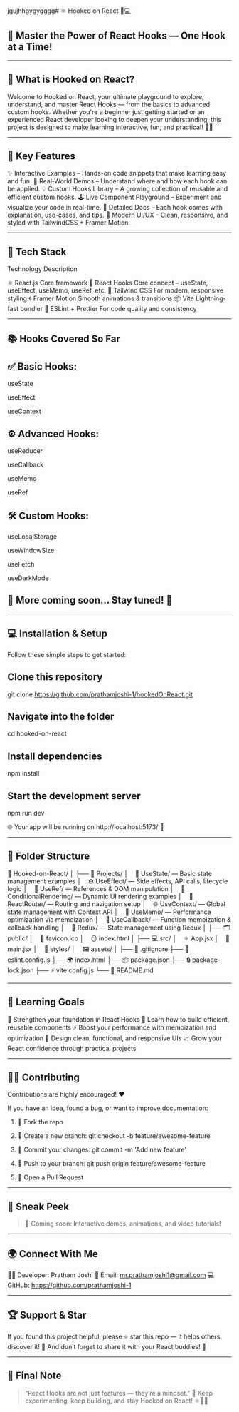 jgujhhgygygggg# ⚛️ Hooked on React 🎣💻

## 🚀 Master the Power of React Hooks — One Hook at a Time!




---

## 🧠 What is Hooked on React?

Welcome to Hooked on React, your ultimate playground to explore, understand, and master React Hooks — from the basics to advanced custom hooks.
Whether you're a beginner just getting started or an experienced React developer looking to deepen your understanding, this project is designed to make learning interactive, fun, and practical! 💪🔥


---

## 🌟 Key Features

✨ Interactive Examples – Hands-on code snippets that make learning easy and fun.
🧩 Real-World Demos – Understand where and how each hook can be applied.
💡 Custom Hooks Library – A growing collection of reusable and efficient custom hooks.
🕹️ Live Component Playground – Experiment and visualize your code in real-time.
📘 Detailed Docs – Each hook comes with explanation, use-cases, and tips.
🎨 Modern UI/UX – Clean, responsive, and styled with TailwindCSS + Framer Motion.


---

## 🧰 Tech Stack

Technology	Description

⚛️ React.js	Core framework
🎣 React Hooks	Core concept – useState, useEffect, useMemo, useRef, etc.
💅 Tailwind CSS	For modern, responsive styling
🌀 Framer Motion	Smooth animations & transitions
📦 Vite	Lightning-fast bundler
🔧 ESLint + Prettier	For code quality and consistency



---

## 📚 Hooks Covered So Far

## ✅ Basic Hooks:

useState

useEffect

useContext


## ⚙️ Advanced Hooks:

useReducer

useCallback

useMemo

useRef


## 🛠️ Custom Hooks:

useLocalStorage

useWindowSize

useFetch

useDarkMode


## 💎 More coming soon… Stay tuned! 🚧


---

## 💻 Installation & Setup

Follow these simple steps to get started:

## Clone this repository
git clone https://github.com/prathamjoshi-1/hookedOnReact.git

## Navigate into the folder
cd hooked-on-react

## Install dependencies
npm install

## Start the development server
npm run dev

🌐 Your app will be running on http://localhost:5173/ 🎉


---

## 🧩 Folder Structure

📁 Hooked-on-React/
│
├── 📂 Projects/
│    🎣 UseState/ — Basic state management examples
│    ⚙️ UseEffect/ — Side effects, API calls, lifecycle logic
│    🧭 UseRef/ — References & DOM manipulation
│    🔀 ConditionalRendering/ — Dynamic UI rendering examples
│    🧭 ReactRouter/ — Routing and navigation setup
│    🌐 UseContext/ — Global state management with Context API
│    🧮 UseMemo/ — Performance optimization via memoization
│    🔁 UseCallback/ — Function memoization & callback handling
│    🧰 Redux/ — State management using Redux
│
├── 🗂️ public/
│    🧩 favicon.ico
│    🪞 index.html
│
├── 💻 src/
│    ⚛️ App.jsx
│    🚀 main.jsx
│    🎨 styles/
│    🖼️ assets/
│
├── 🛑 .gitignore
├── 🧹 eslint.config.js
├── 🌍 index.html
├── 📦 package.json
├── 🔒 package-lock.json
├── ⚡ vite.config.js
└── 📘 README.md

---

## 🎯 Learning Goals

🚀 Strengthen your foundation in React Hooks
🧠 Learn how to build efficient, reusable components
⚡ Boost your performance with memoization and optimization
🎨 Design clean, functional, and responsive UIs
📈 Grow your React confidence through practical projects


---

## 🧑‍💻 Contributing

Contributions are highly encouraged! ❤️

If you have an idea, found a bug, or want to improve documentation:

1. 🍴 Fork the repo


2. 🌱 Create a new branch: git checkout -b feature/awesome-feature


3. 💾 Commit your changes: git commit -m 'Add new feature'


4. 🚀 Push to your branch: git push origin feature/awesome-feature


5. 🔁 Open a Pull Request




---

## 📸 Sneak Peek

> 🎥 Coming soon: Interactive demos, animations, and video tutorials!




---

## 🌍 Connect With Me

👨‍💻 Developer: Pratham Joshi
💌 Email: mr.prathamjoshi1@gmail.com
💻 GitHub: https://github.com/prathamjoshi-1


---

## 🏆 Support & Star

If you found this project helpful, please ⭐ star this repo — it helps others discover it! 🌟
And don’t forget to share it with your React buddies! 🤝

---

## 💬 Final Note

> “React Hooks are not just features — they’re a mindset.” 💭
Keep experimenting, keep building, and stay Hooked on React! ⚛️🎣🔥



